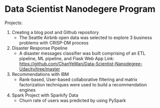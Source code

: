 # Data Scientist Nanodegere Program

Projects:
1. Creating a blog post and Github repository 
   - The Seattle Airbnb open data was selected to explore 3 business problems with CRISP-DM process
2. Disaster Response Pipeline 
   - A disaster messages classifier was built comprising of an ETL pipeline, ML pipeline, and Flask Web App
     Link: https://github.com/ChanYeWan/Data-Scientist-Nanodegree-Udacity/tree/master
3. Recommendations with IBM
   - Rank-based, User-based collaborative filtering and matrix factorization techniques were used to build a recommendation engines
4. Spark Project with Sparkify Data
   - Churn rate of users was predicted by using PySpark

